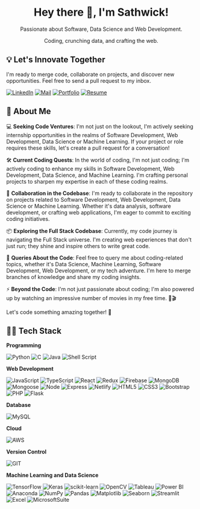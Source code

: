 <h1 align="center">Hey there 👋, I'm Sathwick!</h1>
<!-- <h1 align="center">Hey there 👋, I'm Sathwick! <br> Delighted to e-meet you in the digital realm 🌐.</h1> -->
<div align="center">Passionate about Software, Data Science and Web Development.</div>
<p align="center">Coding, crunching data, and crafting the web.</p>

## 💡 Let's Innovate Together

I'm ready to merge code, collaborate on projects, and discover new opportunities. Feel free to send a pull request to my inbox.

[![LinkedIn](https://img.shields.io/badge/LinkedIn-%230077B5.svg?style=for-the-badge&logo=linkedin&logoColor=white)](https://linkedin.com/in/sathwickreddymora)
[![Mail](https://img.shields.io/badge/Mail-%23D14836.svg?style=for-the-badge&logo=gmail&logoColor=white)](mailto:sathwickreddymora@gmail.com)
[![Portfolio](https://img.shields.io/badge/Portfolio-000000?style=for-the-badge&logo=About.me&logoColor=white)](https://sathwick-reddy-m.github.io/portfolio/)
[![Resume](https://img.shields.io/badge/Resume-%23EEECEB.svg?style=for-the-badge&logo=Resume&logoColor=white)](https://drive.google.com/file/d/1tpX7u6hP5ZpN3MAH8ON8HtpTa-1hc5g_/view?usp=sharing)

<!-- ## 📚 Medium Stories
Dive into my Medium stories where I share insights, experiences, and tech discoveries in the world of coding, data science, and more. Explore the written side of my tech journey! 📝🚀

[![Medium](https://img.shields.io/badge/Medium-12100E?logo=medium&logoColor=white)](https://medium.com/@@sathwickreddy) -->

## 💫 About Me

💻 **Seeking Code Ventures**: I'm not just on the lookout, I'm actively seeking internship opportunities in the realms of Software Development, Web Development, Data Science or Machine Learning. If your project or role requires these skills, let's create a pull request for a conversation!

🛠️ **Current Coding Quests**: In the world of coding, I'm not just coding; I'm actively coding to enhance my skills in Software Development, Web Development, Data Science, and Machine Learning. I'm crafting personal projects to sharpen my expertise in each of these coding realms.

👥 **Collaboration in the Codebase**: I'm ready to collaborate in the repository on projects related to Software Development, Web Development, Data Science or Machine Learning. Whether it's data analysis, software development, or crafting web applications, I'm eager to commit to exciting coding initiatives.

📦 **Exploring the Full Stack Codebase**: Currently, my code journey is navigating the Full Stack universe. I'm creating web experiences that don't just run; they shine and inspire others to write great code.

💬 **Queries About the Code**: Feel free to query me about coding-related topics, whether it's Data Science, Machine Learning, Software Development, Web Development, or my tech adventure. I'm here to merge branches of knowledge and share my coding insights.

⚡ **Beyond the Code**: I'm not just passionate about coding; I'm also powered up by watching an impressive number of movies in my free time. 🍿🎬

Let's code something amazing together! 🌟

## 🧑‍💻 Tech Stack

**Programming**

![Python](https://img.shields.io/badge/python-3670A0?style=for-the-badge&logo=python&logoColor=ffdd54) ![C](https://img.shields.io/badge/c-%2300599C.svg?style=for-the-badge&logo=c&logoColor=white) ![Java](https://img.shields.io/badge/java-%23ED8B00.svg?style=for-the-badge&logo=openjdk&logoColor=white) ![Shell Script](https://img.shields.io/badge/shell_script-%23121011.svg?style=for-the-badge&logo=gnu-bash&logoColor=white)

**Web Development**

![JavaScript](https://img.shields.io/badge/javascript-%23323330.svg?style=for-the-badge&logo=javascript&logoColor=%23F7DF1E) ![TypeScript](https://img.shields.io/badge/typescript-%23007ACC.svg?style=for-the-badge&logo=typescript&logoColor=white) ![React](https://img.shields.io/badge/react-%2320232a.svg?style=for-the-badge&logo=react&logoColor=%2361DAFB) ![Redux](https://img.shields.io/badge/redux-%23593d88.svg?style=for-the-badge&logo=redux&logoColor=white) ![Firebase](https://img.shields.io/badge/firebase-%23039BE5.svg?style=for-the-badge&logo=firebase) ![MongoDB](https://img.shields.io/badge/MongoDB-4EA94B?style=for-the-badge&logo=mongodb&logoColor=white) ![Mongoose](https://img.shields.io/badge/Mongoose-BD0404?style=for-the-badge&logo=Mongoose&logoColor=white) ![Node](https://img.shields.io/badge/Node.js-43853D?style=for-the-badge&logo=node.js&logoColor=white) ![Express](https://img.shields.io/badge/Express.js-404D59?style=for-the-badge) ![Netlify](https://img.shields.io/badge/Netlify-00C7B7?style=for-the-badge&logo=netlify&logoColor=white) ![HTML5](https://img.shields.io/badge/html5-%23E34F26.svg?style=for-the-badge&logo=html5&logoColor=white) ![CSS3](https://img.shields.io/badge/css3-%231572B6.svg?style=for-the-badge&logo=css3&logoColor=white) ![Bootstrap](https://img.shields.io/badge/bootstrap-%238511FA.svg?style=for-the-badge&logo=bootstrap&logoColor=white) ![PHP](https://img.shields.io/badge/php-%23777BB4.svg?style=for-the-badge&logo=php&logoColor=white) ![Flask](https://img.shields.io/badge/Flask-000000?style=for-the-badge&logo=flask&logoColor=white)

**Database**

![MySQL](https://img.shields.io/badge/mysql-%2300000f.svg?style=for-the-badge&logo=mysql&logoColor=white)

**Cloud**

![AWS](https://img.shields.io/badge/AWS-%23FF9900.svg?style=for-the-badge&logo=amazon-aws&logoColor=white)

**Version Control**

![GIT](https://img.shields.io/badge/Git-fc6d26?style=for-the-badge&logo=git&logoColor=white)

**Machine Learning and Data Science**

![TensorFlow](https://img.shields.io/badge/TensorFlow-%23FF6F00.svg?style=for-the-badge&logo=TensorFlow&logoColor=white) ![Keras](https://img.shields.io/badge/Keras-%23D00000.svg?style=for-the-badge&logo=Keras&logoColor=white) ![scikit-learn](https://img.shields.io/badge/scikit--learn-%23F7931E.svg?style=for-the-badge&logo=scikit-learn&logoColor=white) ![OpenCV](https://img.shields.io/badge/opencv-%23white.svg?style=for-the-badge&logo=opencv&logoColor=white) ![Tableau](https://img.shields.io/badge/Tableau-%23150458.svg?style=for-the-badge&logo=Tableau&logoColor=white) ![Power BI](https://img.shields.io/badge/Power_BI-E6DE0E?style=for-the-badge&logo=powerbi&logoColor=white) ![Anaconda](https://img.shields.io/badge/Anaconda-%2344A833.svg?style=for-the-badge&logo=anaconda&logoColor=white) ![NumPy](https://img.shields.io/badge/numpy-%23013243.svg?style=for-the-badge&logo=numpy&logoColor=white) ![Pandas](https://img.shields.io/badge/pandas-%23150458.svg?style=for-the-badge&logo=pandas&logoColor=white) ![Matplotlib](https://img.shields.io/badge/Matplotlib-%23EEECEB.svg?style=for-the-badge&logo=Matplotlib&logoColor=white) ![Seaborn](https://img.shields.io/badge/Seaborn-%231572B6.svg?style=for-the-badge&logo=Seaborn&logoColor=white) ![Streamlit](https://img.shields.io/badge/Streamlit-%23F50743.svg?style=for-the-badge&logo=Streamlit&logoColor=white) ![Excel](https://img.shields.io/badge/Microsoft_Excel-217346?style=for-the-badge&logo=microsoft-excel&logoColor=white) ![MicrosoftSuite](https://img.shields.io/badge/Microsoft_Suite-666666?style=for-the-badge&logo=microsoft&logoColor=white)
